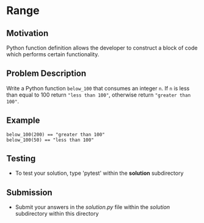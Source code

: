 # Range

## Motivation
Python function definition allows the developer to construct a block of code which performs certain functionality. 

## Problem Description
Write a Python function `below_100` that consumes an integer `n`.
If `n` is less than equal to 100 return `"less than 100"`, otherwise return `"greater than 100"`.

## Example
```
below_100(200) == "greater than 100"
below_100(50) == "less than 100"
```

## Testing
* To test your solution, type 'pytest' within the **solution** subdirectory

## Submission
* Submit your answers in the *solution.py* file within the *solution* subdirectory within this directory
